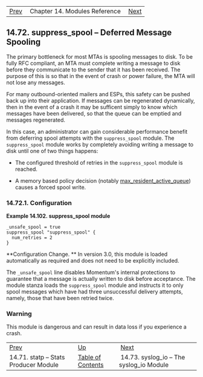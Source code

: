 |     |     |     |
| --- | --- | --- |
| [Prev](modules.stats_producer)  | Chapter 14. Modules Reference |  [Next](modules.syslog_io) |

## 14.72. suppress_spool – Deferred Message Spooling

<a class="indexterm" name="idp21539072"></a>

The primary bottleneck for most MTAs is spooling messages to disk. To be fully RFC compliant, an MTA must complete writing a message to disk before they communicate to the sender that it has been received. The purpose of this is so that in the event of crash or power failure, the MTA will not lose any messages.

For many outbound-oriented mailers and ESPs, this safety can be pushed back up into their application. If messages can be regenerated dynamically, then in the event of a crash it may be sufficent simply to know which messages have been delivered, so that the queue can be emptied and messages regenerated.

In this case, an administrator can gain considerable performance benefit from deferring spool attempts with the `suppress_spool` module. The `suppress_spool` module works by completely avoiding writing a message to disk until one of two things happens:

*   The configured threshold of retries in the `suppress_spool` module is reached.

*   A memory based policy decision (notably [max_resident_active_queue](conf.ref.max_resident_active_queue "max_resident_active_queue")) causes a forced spool write.

### 14.72.1. Configuration

<a name="example.suppress_spool3"></a>

**Example 14.102. suppress_spool module**

```
_unsafe_spool = true
suppress_spool "suppress_spool" {
  num_retries = 2
}
```

**Configuration Change. ** In version 3.0, this module is loaded automatically as required and does not need to be explicitly included.

The `_unsafe_spool` line disables Momentum's internal protections to guarantee that a message is actually written to disk before acceptance. The module stanza loads the `suppress_spool` module and instructs it to only spool messages which have had three unsuccessful delivery attempts, namely, those that have been retried twice.

### Warning

This module is dangerous and can result in data loss if you experience a crash.


|     |     |     |
| --- | --- | --- |
| [Prev](modules.stats_producer)  | [Up](modules) |  [Next](modules.syslog_io) |
| 14.71. statp – Stats Producer Module  | [Table of Contents](index) |  14.73. syslog_io – The syslog_io Module |
